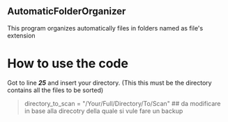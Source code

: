 ## AutomaticFolderOrganizer

This program organizes automatically files in folders named as file's extension 

# How to use the code

Got to line ***25***
and insert your directory. (This this must be the directory contains all the files to be sorted)

> directory_to_scan = "/Your/Full/Directory/To/Scan" ## da modificare in base alla direcotry della quale si vule fare un backup

